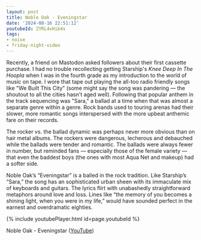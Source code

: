 ```yaml
---
layout: post
title: Noble Oak - Eveningstar
date: '2024-08-16 22:51:12'
youtubeId: ZYRL4vHib4s
tags:
- noise
- friday-night-video
---
```


Recently, a friend on Mastodon asked followers about their first cassette purchase. I had no trouble recollecting getting Starship's *Knee Deep In The Hoopla* when I was in the fourth grade as my introduction to the world of music on tape. I wore that tape out playing the all-too radio friendly songs like "We Built This City" (some might say the song was pandering — the shoutout to all the cities hasn't aged well). Following that popular anthem in the track sequencing was "Sara," a ballad at a time when that was almost a separate genre within a genre. Rock bands used to touring arenas had their slower, more romantic songs interspersed with the more upbeat anthemic fare on their records. 

The rocker vs. the ballad dynamic was perhaps never more obvious than on hair metal albums. The rockers were dangerous, lecherous and debauched while the ballads were tender and romantic. The ballads were always fewer in number, but reminded fans — especially those of the female variety — that even the baddest boys (the ones with most Aqua Net and makeup) had a softer side. 

Noble Oak’s “Eveningstar” is a balled in the rock tradition. Like Starship’s “Sara,” the song has an sophisticated urban sheen with its immaculate mix of keyboards and guitars. The lyrics flirt with unabashedly straightforward metaphors around love and loss. Lines like “the memory of you becomes a shining light, when you were in my life,” would have sounded perfect in the earnest and overdramatic eighties. 

{% include youtubePlayer.html id=page.youtubeId %}

Noble Oak - Eveningstar ([YouTube](https://youtu.be/ZYRL4vHib4s?si=CnfKobHXyALLRFy1))




